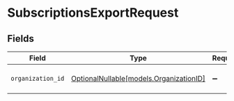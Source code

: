 # SubscriptionsExportRequest


## Fields

| Field                                                                  | Type                                                                   | Required                                                               | Description                                                            |
| ---------------------------------------------------------------------- | ---------------------------------------------------------------------- | ---------------------------------------------------------------------- | ---------------------------------------------------------------------- |
| `organization_id`                                                      | [OptionalNullable[models.OrganizationID]](../models/organizationid.md) | :heavy_minus_sign:                                                     | Filter by organization ID.                                             |